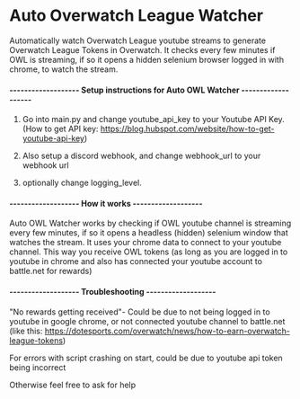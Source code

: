 # Auto Overwatch League Watcher

Automatically watch Overwatch League youtube streams to generate Overwatch League Tokens in Overwatch. It checks every few minutes if OWL is streaming, if so it opens a hidden selenium browser logged in with chrome, to watch the stream. 




#### -------------------  Setup instructions for Auto OWL Watcher  -------------------

1. Go into main.py and change youtube_api_key to your Youtube API Key. (How to get API key:  https://blog.hubspot.com/website/how-to-get-youtube-api-key)

2. Also setup a discord webhook, and change webhook_url to your webhook url

3. optionally change logging_level.



#### -------------------  How it works  -------------------

Auto OWL Watcher works by checking if OWL youtube channel is streaming every few minutes, if so it opens a headless (hidden) selenium window that watches the stream. 
It uses your chrome data to connect to your youtube channel. This way you receive OWL tokens (as long as you are logged in to youtube in chrome and also has connected your youtube account to battle.net for rewards)



#### ------------------- Troubleshooting  -------------------

"No rewards getting received"- Could be due to not being logged in to youtube in google chrome, or not connected youtube channel to battle.net (like this: https://dotesports.com/overwatch/news/how-to-earn-overwatch-league-tokens)

For errors with script crashing on start, could be due to youtube api token being incorrect

Otherwise feel free to ask for help